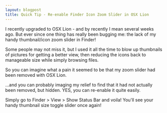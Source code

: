 ```yaml
---
layout: blogpost
title: Quick Tip - Re-enable Finder Icon Zoom Slider in OSX Lion
---
```


<p>I recently upgraded to OSX Lion - and by recently I mean several weeks ago. But ever since one thing has really been bugging me: the lack of my handy thumbnail/icon zoom slider in Finder!</p>

<p>Some people may not miss it, but I used it all the time to blow up thumbnails of pictures for getting a better view, then reducing the icons back to manageable size while simply browsing files.</p>

<p>So you can imagine what a pain it seemed to be that my zoom slider had been removed with OSX Lion.</p>

<p>...and you can probably imaging my relief to find that it had not actually been removed, but hidden. YES, you can re-enable it quite easily.</p>

<p>Simply go to Finder > View > Show Status Bar and voila! You'll see your handy thumbnail size toggle slider once again!</p>
